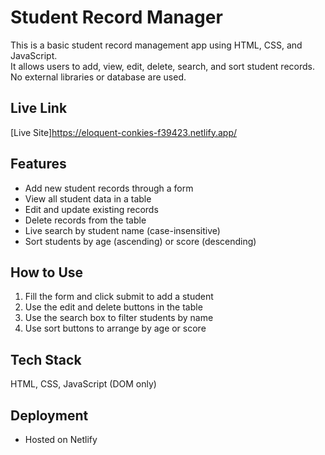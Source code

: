 # Student Record Manager

This is a basic student record management app using HTML, CSS, and JavaScript.  
It allows users to add, view, edit, delete, search, and sort student records. No external libraries or database are used.

## Live Link

[Live Site]https://eloquent-conkies-f39423.netlify.app/

## Features

- Add new student records through a form
- View all student data in a table
- Edit and update existing records
- Delete records from the table
- Live search by student name (case-insensitive)
- Sort students by age (ascending) or score (descending)

## How to Use

1. Fill the form and click submit to add a student
2. Use the edit and delete buttons in the table
3. Use the search box to filter students by name
4. Use sort buttons to arrange by age or score

## Tech Stack

HTML, CSS, JavaScript (DOM only)

## Deployment

- Hosted on Netlify

